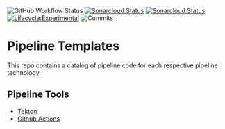 

![GitHub Workflow Status](https://img.shields.io/github/workflow/status/bcgov/security-pipeline-templates/pre-commit?color=%2300aa00&label=pre-commit) [![Sonarcloud Status](https://sonarcloud.io/api/project_badges/measure?project=bcgov-pipeline-templates&metric=alert_status)](https://sonarcloud.io/dashboard?id=bcgov-pipeline-templates) [![Sonarcloud Status](https://sonarcloud.io/api/project_badges/measure?project=bcgov-pipeline-templates&metric=security_rating)](https://sonarcloud.io/dashboard?id=bcgov-pipeline-templates) [![Lifecycle:Experimental](https://img.shields.io/badge/Lifecycle-Experimental-339999)](<Redirect-URL>) ![Commits](https://img.shields.io/github/commits-since/bcgov/security-pipeline-templates/latest)

# Pipeline Templates

This repo contains a catalog of pipeline code for each respective pipeline technology.

## Pipeline Tools

- [Tekton](tekton/README.md)
- [Github Actions](github-actions/readme.md)
